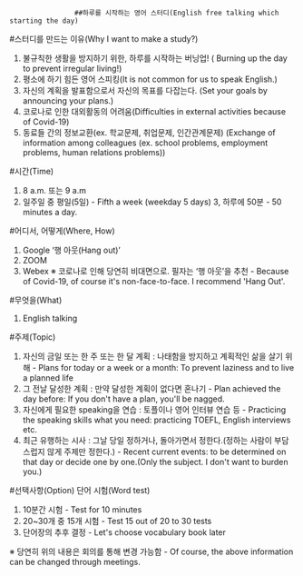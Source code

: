                     ##하루를 시작하는 영어 스터디(English free talking which starting the day)

#스터디를 만드는 이유(Why I want to make a study?)
1. 불규칙한 생활을 방지하기 위한, 하루를 시작하는 버닝업! ( Burning up the day to prevent irregular living!)
2. 평소에 하기 힘든 영어 스피킹(It is not common for us to speak English.)
3. 자신의 계획을 발표함으로서 자신의 목표를 다잡는다. (Set your goals by announcing your plans.)
4. 코로나로 인한 대외활동의 어려움(Difficulties in external activities because of Covid-19)
5. 동료들 간의 정보교환(ex. 학교문제, 취업문제, 인간관계문제) (Exchange of information among colleagues (ex. school problems, employment problems, human relations problems))

#시간(Time)
1. 8 a.m. 또는 9 a.m 
2. 일주일 중 평일(5일) - Fifth a week (weekday 5 days)
3, 하루에 50분 -  50 minutes a day.

#어디서, 어떻게(Where, How)
1. Google ‘행 아웃(Hang out)’
2. ZOOM
3. Webex
※ 코로나로 인해 당연히 비대면으로. 필자는 ‘행 아웃’을 추천 - Because of Covid-19, of course it's non-face-to-face. I recommend 'Hang Out'.

#무엇을(What)
1. English talking 

#주제(Topic)
1. 자신의 금일 또는 한 주 또는 한 달 계획 : 나태함을 방지하고 계획적인 삶을 살기 위해 - Plans for today or a week or a month: To prevent laziness and to live a planned life
2. 그 전날 달성한 계획 : 만약 달성한 계획이 없다면 혼나기 - Plan achieved the day before: If you don't have a plan, you'll be nagged.
3. 자신에게 필요한 speaking을 연습 : 토플이나 영어 인터뷰 연습 등 - Practicing the speaking skills what you need: practicing TOEFL, English interviews etc.
4. 최근 유행하는 시사 : 그날 당일 정하거나, 돌아가면서 정한다.(정하는 사람이 부담스럽지 않게 주제만 정한다.) - Recent current events: to be determined on that day or decide one by one.(Only the subject. I don't want to burden you.)

#선택사항(Option) 
단어 시험(Word test)
1. 10분간 시험 - Test for 10 minutes
2. 20~30개 중 15개 시험 - Test 15 out of 20 to 30 tests
3. 단어장의 추후 결정 - Let's choose vocabulary book later

※ 당연히 위의 내용은 회의를 통해 변경 가능함 - Of course, the above information can be changed through meetings.

